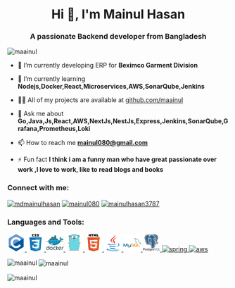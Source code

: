 <h1 align="center">Hi 👋, I'm Mainul Hasan</h1>
<h3 align="center">A passionate Backend developer from Bangladesh</h3>

<p align="left"> <img src="https://komarev.com/ghpvc/?username=maainul&label=Profile%20views&color=0e75b6&style=flat" alt="maainul" /> </p>



- 🔭 I’m currently developing ERP for **Beximco Garment Division**

- 🌱 I’m currently learning **Nodejs,Docker,React,Microservices,AWS,SonarQube,Jenkins**

- 👨‍💻 All of my projects are available at [github.com/maainul](github.com/maainul)

- 💬 Ask me about **Go,Java,Js,React,AWS,NextJs,NestJs,Express,Jenkins,SonarQube,Grafana,Prometheus,Loki**

- 📫 How to reach me **mainul080@gmail.com**

- ⚡ Fun fact **I think i am a funny man who have great passionate over work ,I love to work, like to read blogs and books**

<h3 align="left">Connect with me:</h3>
<p align="left">
<a href="https://linkedin.com/in/mdmainulhasan" target="blank"><img align="center" src="https://raw.githubusercontent.com/rahuldkjain/github-profile-readme-generator/master/src/images/icons/Social/linked-in-alt.svg" alt="mdmainulhasan" height="30" width="40" /></a>
<a href="https://fb.com/mainul080" target="blank"><img align="center" src="https://raw.githubusercontent.com/rahuldkjain/github-profile-readme-generator/master/src/images/icons/Social/facebook.svg" alt="mainul080" height="30" width="40" /></a>
<a href="https://www.leetcode.com/mainulhasan3787" target="blank"><img align="center" src="https://raw.githubusercontent.com/rahuldkjain/github-profile-readme-generator/master/src/images/icons/Social/leet-code.svg" alt="mainulhasan3787" height="30" width="40" /></a>
</p>

<h3 align="left">Languages and Tools:</h3>
<p align="left"> <a href="https://www.cprogramming.com/" target="_blank" rel="noreferrer"> <img src="https://raw.githubusercontent.com/devicons/devicon/master/icons/c/c-original.svg" alt="c" width="40" height="40"/> </a> <a href="https://www.w3schools.com/css/" target="_blank" rel="noreferrer"> <img src="https://raw.githubusercontent.com/devicons/devicon/master/icons/css3/css3-original-wordmark.svg" alt="css3" width="40" height="40"/> </a> <a href="https://www.docker.com/" target="_blank" rel="noreferrer"> <img src="https://raw.githubusercontent.com/devicons/devicon/master/icons/docker/docker-original-wordmark.svg" alt="docker" width="40" height="40"/> </a> <a href="https://golang.org" target="_blank" rel="noreferrer"> <img src="https://raw.githubusercontent.com/devicons/devicon/master/icons/go/go-original.svg" alt="go" width="40" height="40"/> </a> <a href="https://www.w3.org/html/" target="_blank" rel="noreferrer"> <img src="https://raw.githubusercontent.com/devicons/devicon/master/icons/html5/html5-original-wordmark.svg" alt="html5" width="40" height="40"/> </a> <a href="https://www.java.com" target="_blank" rel="noreferrer"> <img src="https://raw.githubusercontent.com/devicons/devicon/master/icons/java/java-original.svg" alt="java" width="40" height="40"/> </a> <a href="https://www.mysql.com/" target="_blank" rel="noreferrer"> <img src="https://raw.githubusercontent.com/devicons/devicon/master/icons/mysql/mysql-original-wordmark.svg" alt="mysql" width="40" height="40"/> </a> <a href="https://www.postgresql.org" target="_blank" rel="noreferrer"> <img src="https://raw.githubusercontent.com/devicons/devicon/master/icons/postgresql/postgresql-original-wordmark.svg" alt="postgresql" width="40" height="40"/> </a> <a href="https://spring.io/" target="_blank" rel="noreferrer"> <img src="https://www.vectorlogo.zone/logos/springio/springio-icon.svg" alt="spring" width="40" height="40"/> </a> 
 <a href="https://aws.amazon.com" target="_blank" rel="noreferrer"> <img src="https://www.google.com/url?sa=i&url=https%3A%2F%2Fsvgmix.com%2Fitem%2FXRPRAW%2Faws-dark&psig=AOvVaw3W9S6Kl1qsxCXVhr4PGlOm&ust=1737289168682000&source=images&cd=vfe&opi=89978449&ved=0CBQQjRxqFwoTCID15fOh_4oDFQAAAAAdAAAAABAE" alt="aws" width="40" height="40"/> </a> 

</p>

<p><img align="left" src="https://github-readme-stats.vercel.app/api/top-langs?username=maainul&show_icons=true&locale=en&layout=compact" alt="maainul" /></p>

<p>&nbsp;<img align="center" src="https://github-readme-stats.vercel.app/api?username=maainul&show_icons=true&locale=en" alt="maainul" /></p>

<p><img align="center" src="https://github-readme-streak-stats.herokuapp.com/?user=maainul&" alt="maainul" /></p>

